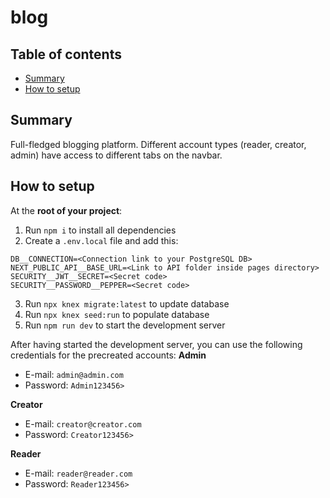 # blog

## Table of contents

- [Summary](#summary)
- [How to setup](#how-to-setup)


## Summary
Full-fledged blogging platform.
Different account types (reader, creator, admin) have access to different tabs on the navbar.

## How to setup
At the **root of your project**:
1. Run `npm i` to install all dependencies
2. Create a `.env.local` file and add this:
```
DB__CONNECTION=<Connection link to your PostgreSQL DB>
NEXT_PUBLIC_API__BASE_URL=<Link to API folder inside pages directory>
SECURITY__JWT__SECRET=<Secret code>
SECURITY__PASSWORD__PEPPER=<Secret code>
```
3. Run `npx knex migrate:latest` to update database
4. Run `npx knex seed:run` to populate database
5. Run `npm run dev` to start the development server

After having started the development server, you can use the following credentials for the precreated accounts:
**Admin**
- E-mail: `admin@admin.com`
- Password: `Admin123456>`

**Creator**
- E-mail: `creator@creator.com`
- Password: `Creator123456>`

**Reader**
- E-mail: `reader@reader.com`
- Password: `Reader123456>`